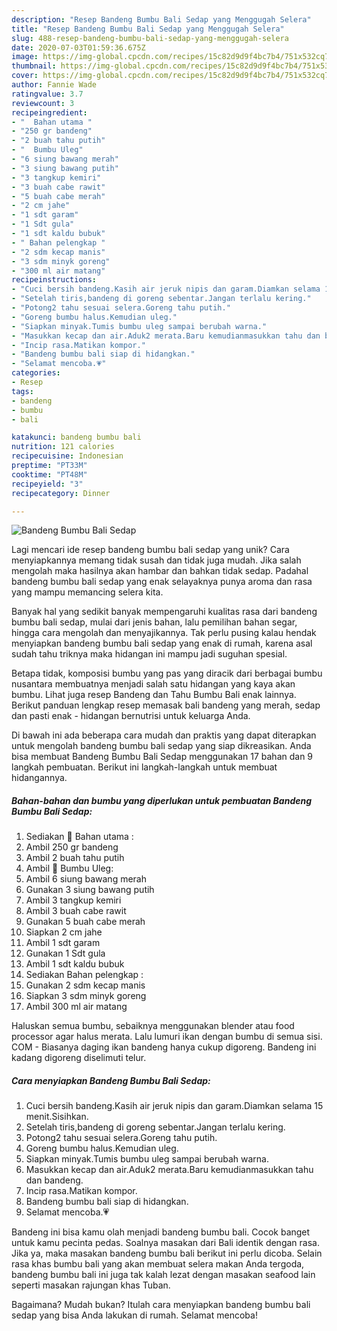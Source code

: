 ```yaml
---
description: "Resep Bandeng Bumbu Bali Sedap yang Menggugah Selera"
title: "Resep Bandeng Bumbu Bali Sedap yang Menggugah Selera"
slug: 488-resep-bandeng-bumbu-bali-sedap-yang-menggugah-selera
date: 2020-07-03T01:59:36.675Z
image: https://img-global.cpcdn.com/recipes/15c82d9d9f4bc7b4/751x532cq70/bandeng-bumbu-bali-sedap-foto-resep-utama.jpg
thumbnail: https://img-global.cpcdn.com/recipes/15c82d9d9f4bc7b4/751x532cq70/bandeng-bumbu-bali-sedap-foto-resep-utama.jpg
cover: https://img-global.cpcdn.com/recipes/15c82d9d9f4bc7b4/751x532cq70/bandeng-bumbu-bali-sedap-foto-resep-utama.jpg
author: Fannie Wade
ratingvalue: 3.7
reviewcount: 3
recipeingredient:
- "  Bahan utama "
- "250 gr bandeng"
- "2 buah tahu putih"
- "  Bumbu Uleg"
- "6 siung bawang merah"
- "3 siung bawang putih"
- "3 tangkup kemiri"
- "3 buah cabe rawit"
- "5 buah cabe merah"
- "2 cm jahe"
- "1 sdt garam"
- "1 Sdt gula"
- "1 sdt kaldu bubuk"
- " Bahan pelengkap "
- "2 sdm kecap manis"
- "3 sdm minyk goreng"
- "300 ml air matang"
recipeinstructions:
- "Cuci bersih bandeng.Kasih air jeruk nipis dan garam.Diamkan selama 15 menit.Sisihkan."
- "Setelah tiris,bandeng di goreng sebentar.Jangan terlalu kering."
- "Potong2 tahu sesuai selera.Goreng tahu putih."
- "Goreng bumbu halus.Kemudian uleg."
- "Siapkan minyak.Tumis bumbu uleg sampai berubah warna."
- "Masukkan kecap dan air.Aduk2 merata.Baru kemudianmasukkan tahu dan bandeng."
- "Incip rasa.Matikan kompor."
- "Bandeng bumbu bali siap di hidangkan."
- "Selamat mencoba.💗"
categories:
- Resep
tags:
- bandeng
- bumbu
- bali

katakunci: bandeng bumbu bali 
nutrition: 121 calories
recipecuisine: Indonesian
preptime: "PT33M"
cooktime: "PT48M"
recipeyield: "3"
recipecategory: Dinner

---
```



![Bandeng Bumbu Bali Sedap](https://img-global.cpcdn.com/recipes/15c82d9d9f4bc7b4/751x532cq70/bandeng-bumbu-bali-sedap-foto-resep-utama.jpg)

Lagi mencari ide resep bandeng bumbu bali sedap yang unik? Cara menyiapkannya memang tidak susah dan tidak juga mudah. Jika salah mengolah maka hasilnya akan hambar dan bahkan tidak sedap. Padahal bandeng bumbu bali sedap yang enak selayaknya punya aroma dan rasa yang mampu memancing selera kita.

Banyak hal yang sedikit banyak mempengaruhi kualitas rasa dari bandeng bumbu bali sedap, mulai dari jenis bahan, lalu pemilihan bahan segar, hingga cara mengolah dan menyajikannya. Tak perlu pusing kalau hendak menyiapkan bandeng bumbu bali sedap yang enak di rumah, karena asal sudah tahu triknya maka hidangan ini mampu jadi suguhan spesial.

Betapa tidak, komposisi bumbu yang pas yang diracik dari berbagai bumbu nusantara membuatnya menjadi salah satu hidangan yang kaya akan bumbu. Lihat juga resep Bandeng dan Tahu Bumbu Bali enak lainnya. Berikut panduan lengkap resep memasak bali bandeng yang merah, sedap dan pasti enak - hidangan bernutrisi untuk keluarga Anda.


Di bawah ini ada beberapa cara mudah dan praktis yang dapat diterapkan untuk mengolah bandeng bumbu bali sedap yang siap dikreasikan. Anda bisa membuat Bandeng Bumbu Bali Sedap menggunakan 17 bahan dan 9 langkah pembuatan. Berikut ini langkah-langkah untuk membuat hidangannya.

<!--inarticleads1-->

##### Bahan-bahan dan bumbu yang diperlukan untuk pembuatan Bandeng Bumbu Bali Sedap:

1. Sediakan  🍣 Bahan utama :
1. Ambil 250 gr bandeng
1. Ambil 2 buah tahu putih
1. Ambil  🍣 Bumbu Uleg:
1. Ambil 6 siung bawang merah
1. Gunakan 3 siung bawang putih
1. Ambil 3 tangkup kemiri
1. Ambil 3 buah cabe rawit
1. Gunakan 5 buah cabe merah
1. Siapkan 2 cm jahe
1. Ambil 1 sdt garam
1. Gunakan 1 Sdt gula
1. Ambil 1 sdt kaldu bubuk
1. Sediakan  Bahan pelengkap :
1. Gunakan 2 sdm kecap manis
1. Siapkan 3 sdm minyk goreng
1. Ambil 300 ml air matang


Haluskan semua bumbu, sebaiknya menggunakan blender atau food processor agar halus merata. Lalu lumuri ikan dengan bumbu di semua sisi. COM - Biasanya daging ikan bandeng hanya cukup digoreng. Bandeng ini kadang digoreng diselimuti telur. 

<!--inarticleads2-->

##### Cara menyiapkan Bandeng Bumbu Bali Sedap:

1. Cuci bersih bandeng.Kasih air jeruk nipis dan garam.Diamkan selama 15 menit.Sisihkan.
1. Setelah tiris,bandeng di goreng sebentar.Jangan terlalu kering.
1. Potong2 tahu sesuai selera.Goreng tahu putih.
1. Goreng bumbu halus.Kemudian uleg.
1. Siapkan minyak.Tumis bumbu uleg sampai berubah warna.
1. Masukkan kecap dan air.Aduk2 merata.Baru kemudianmasukkan tahu dan bandeng.
1. Incip rasa.Matikan kompor.
1. Bandeng bumbu bali siap di hidangkan.
1. Selamat mencoba.💗


Bandeng ini bisa kamu olah menjadi bandeng bumbu bali. Cocok banget untuk kamu pecinta pedas. Soalnya masakan dari Bali identik dengan rasa. Jika ya, maka masakan bandeng bumbu bali berikut ini perlu dicoba. Selain rasa khas bumbu bali yang akan membuat selera makan Anda tergoda, bandeng bumbu bali ini juga tak kalah lezat dengan masakan seafood lain seperti masakan rajungan khas Tuban. 

Bagaimana? Mudah bukan? Itulah cara menyiapkan bandeng bumbu bali sedap yang bisa Anda lakukan di rumah. Selamat mencoba!
